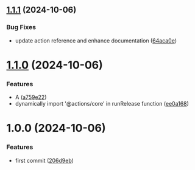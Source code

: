 ## [1.1.1](https://github.com/yanhao98/semantic-release-action/compare/v1.1.0...v1.1.1) (2024-10-06)


### Bug Fixes

* update action reference and enhance documentation ([64aca0e](https://github.com/yanhao98/semantic-release-action/commit/64aca0ecbfe377aeb2ad1adf2efc95abbc8d2292))

# [1.1.0](https://github.com/yanhao98/semantic-release-example/compare/v1.0.0...v1.1.0) (2024-10-06)


### Features

* A ([a759e22](https://github.com/yanhao98/semantic-release-example/commit/a759e22efef869650130e3d29d72c776453f8460))
* dynamically import '@actions/core' in runRelease function ([ee0a168](https://github.com/yanhao98/semantic-release-example/commit/ee0a168f6e0ff1c956bc1c64d0b3ca95bedd727f))

# 1.0.0 (2024-10-06)


### Features

* first commit ([206d9eb](https://github.com/yanhao98/semantic-release-example/commit/206d9eb92613c7fd11ac5ee65134d0d6dd110aa8))
